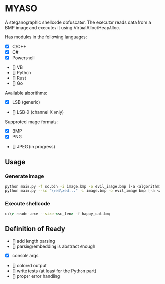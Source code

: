 # MYASO

A steganographic shellcode obfuscator. The executor reads data from a BMP image and executes it using VirtualAlloc/HeapAlloc. 

Has modules in the following languages:
- [x] C/C++
- [x] C#
- [x] Powershell
- [] VB
- [] Python
- [] Rust
- [] Go

Available algorithms:
- [x] LSB (generic)
- [] LSB-X (channel X only)

Supproted image formats:
- [x] BMP
- [x] PNG
- [] JPEG (in progress)

## Usage

### Generate image
```sh
python main.py -f sc.bin -i image.bmp -o evil_image.bmp [-a <algorithm>]
python main.py --sc "\xe4\xed..." -i image.bmp -o evil_image.bmp [-a <algorithm>]
```

### Execute shellcode
```cmd
c:\> reader.exe --size <sc_len> -f happy_cat.bmp
```

## Definition of Ready
- [] add length parsing
- [] parsing/embedding is abstract enough
- [x] console args
- [] colored output
- [] write tests (at least for the Python part)
- [] proper error handling
